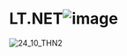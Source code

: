 # LT.NET![image](https://github.com/user-attachments/assets/d75b4cd2-c89a-43a0-9d62-e6e20db035d7)
![24_10_THN2](https://github.com/user-attachments/assets/ff5da8c2-2297-440e-bda9-856002b80a32)
